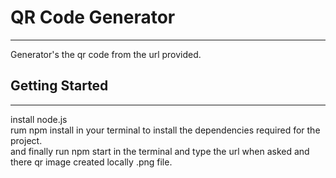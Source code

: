 <h1>QR Code Generator</h1>
<hr>
<p>Generator's the qr code from the url provided.</p>
<h2>Getting Started</h2>
<hr>
<p>install node.js<br>
rum npm install in your terminal to install the dependencies required for the project.<br>
and finally run npm start in the terminal and type the url when asked and there qr image created locally .png file.
</p>
